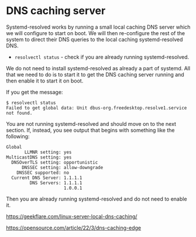 # DNS caching server 

Systemd-resolved works by running a small local caching DNS server which we will configure to start on boot. We will then re-configure the rest of the system to direct their DNS queries to the local caching systemd-resolved DNS.

* `resolvectl status` - check if you are already running systemd-resolved.

We do not need to install systemd-resolved as already a part of systemd. All that we need to do is to start it to get the DNS caching server running and then enable it to start it on boot.

If you get the message:
```
$ resolvectl status
Failed to get global data: Unit dbus-org.freedesktop.resolve1.service not found.
```
You are not running systemd-resolved and should move on to the next section. If, instead, you see output that begins with something like the following:

```
Global
       LLMNR setting: yes
MulticastDNS setting: yes
  DNSOverTLS setting: opportunistic
      DNSSEC setting: allow-downgrade
    DNSSEC supported: no
  Current DNS Server: 1.1.1.1
         DNS Servers: 1.1.1.1
                      1.0.0.1
```

Then you are already running systemd-resolved and do not need to enable it.


https://geekflare.com/linux-server-local-dns-caching/

https://opensource.com/article/22/3/dns-caching-edge